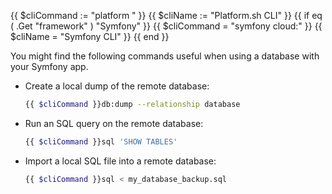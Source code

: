 {{ $cliCommand := "platform " }}
{{ $cliName := "Platform.sh CLI" }}
{{ if eq ( .Get "framework" ) "Symfony" }}
  {{ $cliCommand = "symfony cloud:" }}
  {{ $cliName = "Symfony CLI" }}
{{ end }}

You might find the following commands useful when using a database with your Symfony app.

-   Create a local dump of the remote database:

    ```bash
    {{ $cliCommand }}db:dump --relationship database
    ```

-   Run an SQL query on the remote database:

    ```bash
    {{ $cliCommand }}sql 'SHOW TABLES'
    ```

-   Import a local SQL file into a remote database:

    ```bash
    {{ $cliCommand }}sql < my_database_backup.sql
    ```
